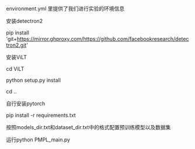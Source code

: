 environment.yml 里提供了我们进行实验的环境信息

安装detectron2

pip install 'git+https://mirror.ghproxy.com/https://github.com/facebookresearch/detectron2.git'

安装ViLT

cd ViLT

python setup.py install

cd ..

自行安装pytorch

pip install -r requirements.txt

按照models_dir.txt和dataset_dir.txt中的格式配置预训练模型以及数据集

运行python PMPL_main.py

